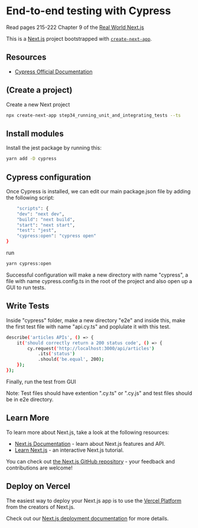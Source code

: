 # End-to-end testing with Cypress

Read pages 215-222 Chapter 9 of the [Real World Next.js](https://www.packtpub.com/product/real-world-next-js/9781801073493)

This is a [Next.js](https://nextjs.org/) project bootstrapped with [`create-next-app`](https://github.com/vercel/next.js/tree/canary/packages/create-next-app).

## Resources
- [Cypress Official Documentation](https://docs.cypress.io/)

## (Create a project)
Create a new Next project
```bash
npx create-next-app step34_running_unit_and_integrating_tests --ts
```

## Install modules
Install the jest package by running this:
```bash
yarn add -D cypress
```

## Cypress configuration
Once Cypress is installed, we can edit our main package.json file by adding the following script:
```bash
    "scripts": {
    "dev": "next dev",
    "build": "next build",
    "start": "next start",
    "test": "jest",
    "cypress:open": "cypress open"
}
```
run
```bash
yarn cypress:open
```
Successful configuration will make a new directory with name "cypress", a file with name cypress.config.ts in the root of the project and also open up a GUI to run tests.


## Write Tests
Inside "cypress" folder, make a new directory "e2e" and inside this, make the first test file with name "api.cy.ts" and poplulate it with this test.

```bash
describe('articles APIs', () => {
    it('should correctly return a 200 status code', () => {
        cy.request('http://localhost:3000/api/articles')
            .its('status')
            .should('be.equal', 200);
    });
});
```

Finally, run the test from GUI

Note: Test files should have extention ".cy.ts" or ".cy.js" and test files should be in e2e directory. 


## Learn More

To learn more about Next.js, take a look at the following resources:

- [Next.js Documentation](https://nextjs.org/docs) - learn about Next.js features and API.
- [Learn Next.js](https://nextjs.org/learn) - an interactive Next.js tutorial.

You can check out [the Next.js GitHub repository](https://github.com/vercel/next.js/) - your feedback and contributions are welcome!

## Deploy on Vercel

The easiest way to deploy your Next.js app is to use the [Vercel Platform](https://vercel.com/new?utm_medium=default-template&filter=next.js&utm_source=create-next-app&utm_campaign=create-next-app-readme) from the creators of Next.js.

Check out our [Next.js deployment documentation](https://nextjs.org/docs/deployment) for more details.

